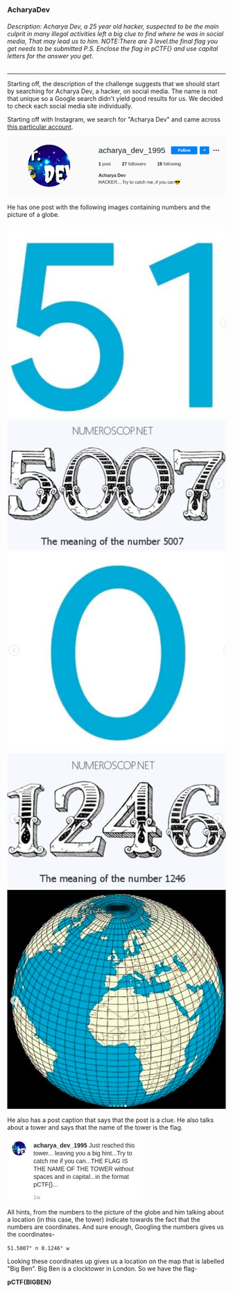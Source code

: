 ### AcharyaDev
###### Description: Acharya Dev, a 25 year old hacker, suspected to be the main culprit in many illegal activities left a big clue to find where he was in social media, That may lead us to him. NOTE:There are 3 level.the final flag you get needs to be submitted P.S. Enclose the flag in pCTF{} and use capital letters for the answer you get.

---
Starting off, the description of the challenge suggests that we should start by searching for Acharya Dev, a hacker, on social media. The name is not that unique so a Google search didn't yield good results for us. We decided to check each social media site individually. 

Starting off with Instagram, we search for "Acharya Dev" and came across [this particular account](https://www.instagram.com/acharya_dev_1995/ "this particular account").

![](./images/ss1.png)

He has one post with the following images containing numbers and the picture of a globe.

![](./images/ss2.png)
![](./images/ss3.png)
![](./images/ss4.png)
![](./images/ss5.png)
![](./images/ss6.png)

He also has a post caption that says that the post is a clue. He also talks about a tower and says that the name of the tower is the flag.

![](./images/ss7.png)

All hints, from the numbers to the picture of the globe and him talking about a location (in this case, the tower) indicate towards the fact that the numbers are coordinates. And sure enough, Googling the numbers gives us the coordinates-

`51.5007° n 0.1246° w`

Looking these coordinates up gives us a location on the map that is labelled "Big Ben". Big Ben is a clocktower in London. So we have the flag-

**pCTF{BIGBEN}**
